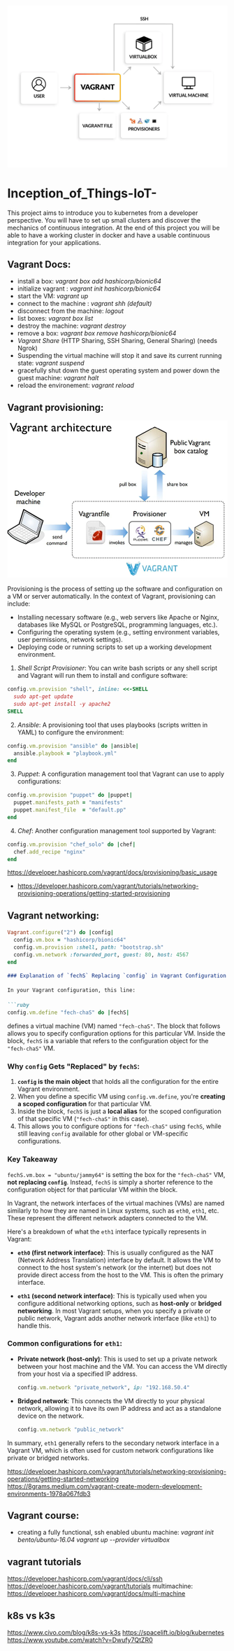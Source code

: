 ![alt text](0_JU0QMsEcGWfyNpAo.webp)

# Inception_of_Things-IoT-
This project aims to introduce you to kubernetes from a developer perspective. You will have to set up small clusters and discover the mechanics of continuous integration. At the end of this project you will be able to have a working cluster in docker and have a usable continuous integration for your applications. 

## Vagrant Docs:

* install a box: *vagrant box add hashicorp/bionic64*
* initialize vagrant : *vagrant init hashicorp/bionic64*
* start the VM: *vagrant up*
* connect to the machine : *vagrant shh (default)*
* disconnect from the machine: *logout*
* list boxes: *vagrant box list*
* destroy the machine: *vagrant destroy*
* remove a box: *vagrant box remove hashicorp/bionic64*
* *Vagrant Share* (HTTP Sharing, SSH Sharing, General Sharing) (needs Ngrok)
* Suspending the virtual machine will stop it and save its current running state: *vagrant suspend*
* gracefully shut down the guest operating system and power down the guest machine: *vagrant halt*
* reload the environement: *vagrant reload*

## Vagrant provisioning:

![alt text](0_MIoKBVhgeZ8lVQ5A.webp)

Provisioning is the process of setting up the software and configuration on a VM or server automatically. In the context of Vagrant, provisioning can include:

* Installing necessary software (e.g., web servers like Apache or Nginx, databases like MySQL or PostgreSQL, programming languages, etc.).
* Configuring the operating system (e.g., setting environment variables, user permissions, network settings).
* Deploying code or running scripts to set up a working development environment.

1. *Shell Script Provisioner*: You can write bash scripts or any shell script and Vagrant will run them to install and configure software:

```ruby
config.vm.provision "shell", inline: <<-SHELL
  sudo apt-get update
  sudo apt-get install -y apache2
SHELL
```

2. *Ansible*: A provisioning tool that uses playbooks (scripts written in YAML) to configure the environment:

```ruby
config.vm.provision "ansible" do |ansible|
  ansible.playbook = "playbook.yml"
end
```

3. *Puppet*: A configuration management tool that Vagrant can use to apply configurations:

```ruby
config.vm.provision "puppet" do |puppet|
  puppet.manifests_path = "manifests"
  puppet.manifest_file  = "default.pp"
end
```

4. *Chef*: Another configuration management tool supported by Vagrant:

```ruby
config.vm.provision "chef_solo" do |chef|
  chef.add_recipe "nginx"
end
```

https://developer.hashicorp.com/vagrant/docs/provisioning/basic_usage

* https://developer.hashicorp.com/vagrant/tutorials/networking-provisioning-operations/getting-started-provisioning

## Vagrant networking:

```ruby
Vagrant.configure("2") do |config|
  config.vm.box = "hashicorp/bionic64"
  config.vm.provision :shell, path: "bootstrap.sh"
  config.vm.network :forwarded_port, guest: 80, host: 4567
end
```

```markdown
### Explanation of `fechS` Replacing `config` in Vagrant Configuration

In your Vagrant configuration, this line:

```ruby
config.vm.define "fech-chaS" do |fechS|
```

defines a virtual machine (VM) named `"fech-chaS"`. The block that follows allows you to specify configuration options for this particular VM. Inside the block, `fechS` is a variable that refers to the configuration object for the `"fech-chaS"` VM.

### Why `config` Gets "Replaced" by `fechS`:

1. **`config` is the main object** that holds all the configuration for the entire Vagrant environment.
2. When you define a specific VM using `config.vm.define`, you're **creating a scoped configuration** for that particular VM.
3. Inside the block, `fechS` is just a **local alias** for the scoped configuration of that specific VM (`"fech-chaS"` in this case).
4. This allows you to configure options for `"fech-chaS"` using `fechS`, while still leaving `config` available for other global or VM-specific configurations.

### Key Takeaway

`fechS.vm.box = "ubuntu/jammy64"` is setting the box for the `"fech-chaS"` VM, **not replacing `config`**. Instead, `fechS` is simply a shorter reference to the configuration object for that particular VM within the block.

In Vagrant, the network interfaces of the virtual machines (VMs) are named similarly to how they are named in Linux systems, such as `eth0`, `eth1`, etc. These represent the different network adapters connected to the VM.

Here's a breakdown of what the `eth1` interface typically represents in Vagrant:

- **`eth0` (first network interface)**: This is usually configured as the NAT (Network Address Translation) interface by default. It allows the VM to connect to the host system's network (or the internet) but does not provide direct access from the host to the VM. This is often the primary interface.

- **`eth1` (second network interface)**: This is typically used when you configure additional networking options, such as **host-only** or **bridged networking**. In most Vagrant setups, when you specify a private or public network, Vagrant adds another network interface (like `eth1`) to handle this.

### Common configurations for `eth1`:
- **Private network (host-only)**: This is used to set up a private network between your host machine and the VM. You can access the VM directly from your host via a specified IP address.
  
  ```ruby
  config.vm.network "private_network", ip: "192.168.50.4"
  ```

- **Bridged network**: This connects the VM directly to your physical network, allowing it to have its own IP address and act as a standalone device on the network.
  
  ```ruby
  config.vm.network "public_network"
  ```

In summary, `eth1` generally refers to the secondary network interface in a Vagrant VM, which is often used for custom network configurations like private or bridged networks.

https://developer.hashicorp.com/vagrant/tutorials/networking-provisioning-operations/getting-started-networking
https://8grams.medium.com/vagrant-create-modern-development-environments-1978a067fdb3

## Vagrant course:
* creating a fully functional, ssh enabled ubuntu machine:
*vagrant init bento/ubuntu-16.04*
*vagrant up --provider virtualbox*

## vagrant tutorials
https://developer.hashicorp.com/vagrant/docs/cli/ssh
https://developer.hashicorp.com/vagrant/tutorials
multimachine: https://developer.hashicorp.com/vagrant/docs/multi-machine

## k8s vs k3s
https://www.civo.com/blog/k8s-vs-k3s
https://spacelift.io/blog/kubernetes
https://www.youtube.com/watch?v=Dwufy7QtZR0